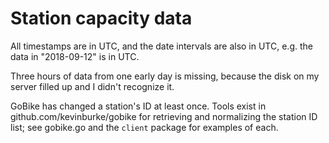 # Station capacity data

All timestamps are in UTC, and the date intervals are also in UTC, e.g. the data
in "2018-09-12" is in UTC.

Three hours of data from one early day is missing, because the disk on my server
filled up and I didn't recognize it.

GoBike has changed a station's ID at least once. Tools exist in
github.com/kevinburke/gobike for retrieving and normalizing the station ID list;
see gobike.go and the `client` package for examples of each.
